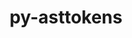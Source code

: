 ---
title: "py-asttokens"
layout: cache
categories: [package, develop]
meta: {"compilers": ["gcc@=11.1.0", "gcc@=11.4.0", "gcc@=9.4.0", "oneapi@=2024.2.1"], "num_specs": 73, "num_specs_by_stack": {"data-vis-sdk": 8, "e4s": 16, "e4s-neoverse-v2": 16, "e4s-neoverse_v1": 6, "e4s-oneapi": 24, "e4s-power": 3, "root": 73}, "oss": ["ubuntu20.04", "ubuntu22.04"], "platforms": ["linux"], "stacks": ["data-vis-sdk", "e4s", "e4s-neoverse-v2", "e4s-neoverse_v1", "e4s-oneapi", "e4s-power", "root"], "targets": ["neoverse_v1", "neoverse_v2", "ppc64le", "x86_64_v3"], "versions": ["2.4.0"]}
spec_details: [{"compiler": "oneapi@=2024.2.1", "hash": "225qcryrp4wtig5kzeyskxie267u4ig3", "os": "ubuntu22.04", "platform": "linux", "size": "-", "stacks": ["e4s-oneapi", "root"], "target": "x86_64_v3", "variants": ["build_system=python_pip"], "versions": ["2.4.0"]}, {"compiler": "oneapi@=2024.2.1", "hash": "2byfhkqdf6akcjlhqahqfxum56tbc2lt", "os": "ubuntu22.04", "platform": "linux", "size": "-", "stacks": ["e4s-oneapi", "root"], "target": "x86_64_v3", "variants": ["build_system=python_pip"], "versions": ["2.4.0"]}, {"compiler": "gcc@=11.4.0", "hash": "2jsbossq7lqbc5xxvzwh7r5e5m32ho5v", "os": "ubuntu22.04", "platform": "linux", "size": "-", "stacks": ["e4s", "root"], "target": "x86_64_v3", "variants": ["build_system=python_pip"], "versions": ["2.4.0"]}, {"compiler": "gcc@=11.4.0", "hash": "2ujjbb35lkul6k3rtfr5f5jad46auwnd", "os": "ubuntu22.04", "platform": "linux", "size": "-", "stacks": ["e4s", "root"], "target": "x86_64_v3", "variants": ["build_system=python_pip"], "versions": ["2.4.0"]}, {"compiler": "gcc@=9.4.0", "hash": "32o45wgh7whpjciq73rjwnampci56dn3", "os": "ubuntu20.04", "platform": "linux", "size": "-", "stacks": ["e4s-power", "root"], "target": "ppc64le", "variants": ["build_system=python_pip"], "versions": ["2.4.0"]}, {"compiler": "oneapi@=2024.2.1", "hash": "333cettueiuvtgfysbefnty2kjbzqd2p", "os": "ubuntu22.04", "platform": "linux", "size": "-", "stacks": ["e4s-oneapi", "root"], "target": "x86_64_v3", "variants": ["build_system=python_pip"], "versions": ["2.4.0"]}, {"compiler": "oneapi@=2024.2.1", "hash": "3epjug4xjczq56bz2ggvwuou243w7mnj", "os": "ubuntu22.04", "platform": "linux", "size": "-", "stacks": ["e4s-oneapi", "root"], "target": "x86_64_v3", "variants": ["build_system=python_pip"], "versions": ["2.4.0"]}, {"compiler": "gcc@=11.4.0", "hash": "3fmljlwwt54lew4npyq722iwxrydxghn", "os": "ubuntu22.04", "platform": "linux", "size": "-", "stacks": ["e4s", "root"], "target": "x86_64_v3", "variants": ["build_system=python_pip"], "versions": ["2.4.0"]}, {"compiler": "gcc@=11.4.0", "hash": "433bkseeuad6s64g7q5sjavlcocsj7cg", "os": "ubuntu22.04", "platform": "linux", "size": "-", "stacks": ["e4s", "root"], "target": "x86_64_v3", "variants": ["build_system=python_pip"], "versions": ["2.4.0"]}, {"compiler": "gcc@=11.4.0", "hash": "4fpc34pwbd3h5bsr45zbeh4dionolnnq", "os": "ubuntu22.04", "platform": "linux", "size": "-", "stacks": ["e4s", "root"], "target": "x86_64_v3", "variants": ["build_system=python_pip"], "versions": ["2.4.0"]}, {"compiler": "gcc@=11.4.0", "hash": "4ingplcadhj5yulwyoynupr6qv2zn2my", "os": "ubuntu22.04", "platform": "linux", "size": "-", "stacks": ["e4s", "root"], "target": "x86_64_v3", "variants": ["build_system=python_pip"], "versions": ["2.4.0"]}, {"compiler": "oneapi@=2024.2.1", "hash": "4wpn3ts7yplj227ak4bgvdinga3ak762", "os": "ubuntu22.04", "platform": "linux", "size": "-", "stacks": ["e4s-oneapi", "root"], "target": "x86_64_v3", "variants": ["build_system=python_pip"], "versions": ["2.4.0"]}, {"compiler": "gcc@=11.4.0", "hash": "4x5wcdcwxsbydp2k7i5vfa4vpra4gik3", "os": "ubuntu22.04", "platform": "linux", "size": "-", "stacks": ["e4s-neoverse-v2", "root"], "target": "neoverse_v2", "variants": ["build_system=python_pip"], "versions": ["2.4.0"]}, {"compiler": "gcc@=11.4.0", "hash": "577iifsnvtb26bzo6lxsbytqumftgfx6", "os": "ubuntu22.04", "platform": "linux", "size": "-", "stacks": ["e4s", "root"], "target": "x86_64_v3", "variants": ["build_system=python_pip"], "versions": ["2.4.0"]}, {"compiler": "oneapi@=2024.2.1", "hash": "5fp2mc55yqvnglyp5jccwiettd7o6qy3", "os": "ubuntu22.04", "platform": "linux", "size": "-", "stacks": ["e4s-oneapi", "root"], "target": "x86_64_v3", "variants": ["build_system=python_pip"], "versions": ["2.4.0"]}, {"compiler": "gcc@=11.4.0", "hash": "6fr6mqxu7u3q7xzbzyqe2i4uzixvhxzj", "os": "ubuntu22.04", "platform": "linux", "size": "-", "stacks": ["e4s", "root"], "target": "x86_64_v3", "variants": ["build_system=python_pip"], "versions": ["2.4.0"]}, {"compiler": "gcc@=11.4.0", "hash": "6yhaxxbmuwu2ikzwqi4washaueywq2bf", "os": "ubuntu22.04", "platform": "linux", "size": "-", "stacks": ["e4s", "root"], "target": "x86_64_v3", "variants": ["build_system=python_pip"], "versions": ["2.4.0"]}, {"compiler": "oneapi@=2024.2.1", "hash": "75fvy3hiwcjq4fdj35cpidc3hpykhfrr", "os": "ubuntu22.04", "platform": "linux", "size": "-", "stacks": ["e4s-oneapi", "root"], "target": "x86_64_v3", "variants": ["build_system=python_pip"], "versions": ["2.4.0"]}, {"compiler": "oneapi@=2024.2.1", "hash": "bfnyy25sq4ta744ikxxmsixi7ktukqim", "os": "ubuntu22.04", "platform": "linux", "size": "-", "stacks": ["e4s-oneapi", "root"], "target": "x86_64_v3", "variants": ["build_system=python_pip"], "versions": ["2.4.0"]}, {"compiler": "gcc@=11.4.0", "hash": "bkfgisuem5qqh4hqoyzrekengtqiljav", "os": "ubuntu22.04", "platform": "linux", "size": "-", "stacks": ["e4s-neoverse-v2", "root"], "target": "neoverse_v2", "variants": ["build_system=python_pip"], "versions": ["2.4.0"]}, {"compiler": "gcc@=11.1.0", "hash": "cot24fcrupzo3ond3oceck23qwajjufd", "os": "ubuntu20.04", "platform": "linux", "size": "-", "stacks": ["data-vis-sdk", "root"], "target": "x86_64_v3", "variants": ["build_system=python_pip"], "versions": ["2.4.0"]}, {"compiler": "oneapi@=2024.2.1", "hash": "dilajtjuxcxhzgeymo3nyxpj73wgzltj", "os": "ubuntu22.04", "platform": "linux", "size": "-", "stacks": ["e4s-oneapi", "root"], "target": "x86_64_v3", "variants": ["build_system=python_pip"], "versions": ["2.4.0"]}, {"compiler": "gcc@=11.1.0", "hash": "drrfcxqhp755kserm5gvjnu3b2vwfkm2", "os": "ubuntu20.04", "platform": "linux", "size": "-", "stacks": ["data-vis-sdk", "root"], "target": "x86_64_v3", "variants": ["build_system=python_pip"], "versions": ["2.4.0"]}, {"compiler": "gcc@=11.4.0", "hash": "e2a3omot6gt7qxhp7d7ciq7idbv6h3ou", "os": "ubuntu22.04", "platform": "linux", "size": "-", "stacks": ["e4s-neoverse-v2", "root"], "target": "neoverse_v2", "variants": ["build_system=python_pip"], "versions": ["2.4.0"]}, {"compiler": "gcc@=9.4.0", "hash": "e6xw3szj3qoauiq5twpcyvqb5htqzhbc", "os": "ubuntu20.04", "platform": "linux", "size": "-", "stacks": ["e4s-power", "root"], "target": "ppc64le", "variants": ["build_system=python_pip"], "versions": ["2.4.0"]}, {"compiler": "oneapi@=2024.2.1", "hash": "eiujr5e4omqwcnogtc42ejzcqub7pszd", "os": "ubuntu22.04", "platform": "linux", "size": "-", "stacks": ["e4s-oneapi", "root"], "target": "x86_64_v3", "variants": ["build_system=python_pip"], "versions": ["2.4.0"]}, {"compiler": "gcc@=11.4.0", "hash": "eyk3zmpn7nzgvchl3xg256r4qbxo2dy5", "os": "ubuntu22.04", "platform": "linux", "size": "-", "stacks": ["e4s", "root"], "target": "x86_64_v3", "variants": ["build_system=python_pip"], "versions": ["2.4.0"]}, {"compiler": "gcc@=11.4.0", "hash": "ezpjfz25sk25tvujz5gl3yoc5usujg43", "os": "ubuntu22.04", "platform": "linux", "size": "-", "stacks": ["e4s", "root"], "target": "x86_64_v3", "variants": ["build_system=python_pip"], "versions": ["2.4.0"]}, {"compiler": "oneapi@=2024.2.1", "hash": "fxn6rcb4wskjr5kbxgw264jwedzon3qv", "os": "ubuntu22.04", "platform": "linux", "size": "-", "stacks": ["e4s-oneapi", "root"], "target": "x86_64_v3", "variants": ["build_system=python_pip"], "versions": ["2.4.0"]}, {"compiler": "gcc@=11.4.0", "hash": "gby6sgxm3aitmc5sjvwxhtitleiohot6", "os": "ubuntu22.04", "platform": "linux", "size": "-", "stacks": ["e4s-neoverse_v1", "root"], "target": "neoverse_v1", "variants": ["build_system=python_pip"], "versions": ["2.4.0"]}, {"compiler": "gcc@=11.4.0", "hash": "hm4mqfpy6zrx6ogs2ggzibcgvqd74p5d", "os": "ubuntu22.04", "platform": "linux", "size": "-", "stacks": ["e4s-neoverse-v2", "root"], "target": "neoverse_v2", "variants": ["build_system=python_pip"], "versions": ["2.4.0"]}, {"compiler": "gcc@=11.1.0", "hash": "hmma3hglcey2lpbmbx5egpjjdv2hgszn", "os": "ubuntu20.04", "platform": "linux", "size": "-", "stacks": ["data-vis-sdk", "root"], "target": "x86_64_v3", "variants": ["build_system=python_pip"], "versions": ["2.4.0"]}, {"compiler": "gcc@=11.4.0", "hash": "hmrquf35sio4cozfidkzch74oeacrhur", "os": "ubuntu22.04", "platform": "linux", "size": "-", "stacks": ["e4s-neoverse_v1", "root"], "target": "neoverse_v1", "variants": ["build_system=python_pip"], "versions": ["2.4.0"]}, {"compiler": "oneapi@=2024.2.1", "hash": "hy3c2fcaytxclfjjqegi2vnlggmg52l4", "os": "ubuntu22.04", "platform": "linux", "size": "-", "stacks": ["e4s-oneapi", "root"], "target": "x86_64_v3", "variants": ["build_system=python_pip"], "versions": ["2.4.0"]}, {"compiler": "gcc@=11.4.0", "hash": "i4ppohhkou4tm77i534dayff72kavo5t", "os": "ubuntu22.04", "platform": "linux", "size": "-", "stacks": ["e4s-neoverse-v2", "root"], "target": "neoverse_v2", "variants": ["build_system=python_pip"], "versions": ["2.4.0"]}, {"compiler": "gcc@=11.4.0", "hash": "i6ycaoef5edgm76k724pty6f3thidqrj", "os": "ubuntu22.04", "platform": "linux", "size": "-", "stacks": ["e4s", "root"], "target": "x86_64_v3", "variants": ["build_system=python_pip"], "versions": ["2.4.0"]}, {"compiler": "gcc@=11.1.0", "hash": "ikllmwdir4ik2k37xeyhcxxgpufw4g6g", "os": "ubuntu20.04", "platform": "linux", "size": "-", "stacks": ["data-vis-sdk", "root"], "target": "x86_64_v3", "variants": ["build_system=python_pip"], "versions": ["2.4.0"]}, {"compiler": "oneapi@=2024.2.1", "hash": "in3ohfidui5gfqevcfjwwktufxe4ctxz", "os": "ubuntu22.04", "platform": "linux", "size": "-", "stacks": ["e4s-oneapi", "root"], "target": "x86_64_v3", "variants": ["build_system=python_pip"], "versions": ["2.4.0"]}, {"compiler": "oneapi@=2024.2.1", "hash": "j7kwqbcdivgu2wg62hysgjujay4c3dxp", "os": "ubuntu22.04", "platform": "linux", "size": "-", "stacks": ["e4s-oneapi", "root"], "target": "x86_64_v3", "variants": ["build_system=python_pip"], "versions": ["2.4.0"]}, {"compiler": "oneapi@=2024.2.1", "hash": "jvutpt6pd7x5nz7ia4qddzrp43rhrsiu", "os": "ubuntu22.04", "platform": "linux", "size": "-", "stacks": ["e4s-oneapi", "root"], "target": "x86_64_v3", "variants": ["build_system=python_pip"], "versions": ["2.4.0"]}, {"compiler": "gcc@=11.4.0", "hash": "kgoqvhj3efsbgcm7crdyhdc4rqavkwac", "os": "ubuntu22.04", "platform": "linux", "size": "-", "stacks": ["e4s-neoverse-v2", "root"], "target": "neoverse_v2", "variants": ["build_system=python_pip"], "versions": ["2.4.0"]}, {"compiler": "oneapi@=2024.2.1", "hash": "kmu7ttujywm6zy4sq4htpqbaxbtevs5u", "os": "ubuntu22.04", "platform": "linux", "size": "-", "stacks": ["e4s-oneapi", "root"], "target": "x86_64_v3", "variants": ["build_system=python_pip"], "versions": ["2.4.0"]}, {"compiler": "gcc@=11.4.0", "hash": "kxbp53zz74jyzzzkdboml3tcqfhafkar", "os": "ubuntu22.04", "platform": "linux", "size": "-", "stacks": ["e4s-neoverse-v2", "root"], "target": "neoverse_v2", "variants": ["build_system=python_pip"], "versions": ["2.4.0"]}, {"compiler": "oneapi@=2024.2.1", "hash": "l4tlvlgmgdr2zdcafhrrrmmue7uifqpp", "os": "ubuntu22.04", "platform": "linux", "size": "-", "stacks": ["e4s-oneapi", "root"], "target": "x86_64_v3", "variants": ["build_system=python_pip"], "versions": ["2.4.0"]}, {"compiler": "gcc@=11.4.0", "hash": "ldbcxqu2k54fxjzg3wkbvsczkcpzi6xj", "os": "ubuntu22.04", "platform": "linux", "size": "-", "stacks": ["e4s-neoverse-v2", "root"], "target": "neoverse_v2", "variants": ["build_system=python_pip"], "versions": ["2.4.0"]}, {"compiler": "oneapi@=2024.2.1", "hash": "lqajjyf7zukyozvgcc7e7eg7zfnqmca2", "os": "ubuntu22.04", "platform": "linux", "size": "-", "stacks": ["e4s-oneapi", "root"], "target": "x86_64_v3", "variants": ["build_system=python_pip"], "versions": ["2.4.0"]}, {"compiler": "gcc@=11.4.0", "hash": "ml47b5twparg4umnthsspk7tgjt66rvo", "os": "ubuntu22.04", "platform": "linux", "size": "-", "stacks": ["e4s-neoverse-v2", "root"], "target": "neoverse_v2", "variants": ["build_system=python_pip"], "versions": ["2.4.0"]}, {"compiler": "gcc@=11.1.0", "hash": "nkdlubg3kouxdqgstbj3esicozjy4mwy", "os": "ubuntu20.04", "platform": "linux", "size": "-", "stacks": ["data-vis-sdk", "root"], "target": "x86_64_v3", "variants": ["build_system=python_pip"], "versions": ["2.4.0"]}, {"compiler": "gcc@=11.4.0", "hash": "nqtctrooe7c4hkvq7wjxflm4tm6rrg4o", "os": "ubuntu22.04", "platform": "linux", "size": "-", "stacks": ["e4s", "root"], "target": "x86_64_v3", "variants": ["build_system=python_pip"], "versions": ["2.4.0"]}, {"compiler": "gcc@=11.4.0", "hash": "nqxkm226uxwtnih2elra5jcsax5t4yt5", "os": "ubuntu22.04", "platform": "linux", "size": "-", "stacks": ["e4s-neoverse-v2", "root"], "target": "neoverse_v2", "variants": ["build_system=python_pip"], "versions": ["2.4.0"]}, {"compiler": "oneapi@=2024.2.1", "hash": "oxe663faj4tocw7utsj6bwkawozubbie", "os": "ubuntu22.04", "platform": "linux", "size": "-", "stacks": ["e4s-oneapi", "root"], "target": "x86_64_v3", "variants": ["build_system=python_pip"], "versions": ["2.4.0"]}, {"compiler": "gcc@=11.4.0", "hash": "plcu6bmlxehk4pg4tllqxk34p63id4fo", "os": "ubuntu22.04", "platform": "linux", "size": "-", "stacks": ["e4s-neoverse-v2", "root"], "target": "neoverse_v2", "variants": ["build_system=python_pip"], "versions": ["2.4.0"]}, {"compiler": "gcc@=11.4.0", "hash": "pmjapv56ptyljwsprlv4c6o3uabmmxy4", "os": "ubuntu22.04", "platform": "linux", "size": "-", "stacks": ["e4s", "root"], "target": "x86_64_v3", "variants": ["build_system=python_pip"], "versions": ["2.4.0"]}, {"compiler": "gcc@=9.4.0", "hash": "qdfyqfksg6wbnfhyii2lpqitzomxo4qa", "os": "ubuntu20.04", "platform": "linux", "size": "-", "stacks": ["e4s-power", "root"], "target": "ppc64le", "variants": ["build_system=python_pip"], "versions": ["2.4.0"]}, {"compiler": "oneapi@=2024.2.1", "hash": "s3v4bparizu6z36p33zgoz37cnnonwaj", "os": "ubuntu22.04", "platform": "linux", "size": "-", "stacks": ["e4s-oneapi", "root"], "target": "x86_64_v3", "variants": ["build_system=python_pip"], "versions": ["2.4.0"]}, {"compiler": "gcc@=11.4.0", "hash": "samnqoo7zijwmwiypapcit5s4exqejfs", "os": "ubuntu22.04", "platform": "linux", "size": "-", "stacks": ["e4s-neoverse-v2", "root"], "target": "neoverse_v2", "variants": ["build_system=python_pip"], "versions": ["2.4.0"]}, {"compiler": "gcc@=11.1.0", "hash": "st7x5puyuqwj6c3qe4ao5hsna5lddrvj", "os": "ubuntu20.04", "platform": "linux", "size": "-", "stacks": ["data-vis-sdk", "root"], "target": "x86_64_v3", "variants": ["build_system=python_pip"], "versions": ["2.4.0"]}, {"compiler": "gcc@=11.4.0", "hash": "ttdulj2z7lghx44g6a2kgds6uavyryzg", "os": "ubuntu22.04", "platform": "linux", "size": "-", "stacks": ["e4s-neoverse-v2", "root"], "target": "neoverse_v2", "variants": ["build_system=python_pip"], "versions": ["2.4.0"]}, {"compiler": "gcc@=11.4.0", "hash": "uawykwsowkcja3sedguxu3erhogjulzg", "os": "ubuntu22.04", "platform": "linux", "size": "-", "stacks": ["e4s-neoverse-v2", "root"], "target": "neoverse_v2", "variants": ["build_system=python_pip"], "versions": ["2.4.0"]}, {"compiler": "gcc@=11.4.0", "hash": "uo5mm6xdzywmo6keoqeii2fmp244a3g2", "os": "ubuntu22.04", "platform": "linux", "size": "-", "stacks": ["e4s", "root"], "target": "x86_64_v3", "variants": ["build_system=python_pip"], "versions": ["2.4.0"]}, {"compiler": "gcc@=11.4.0", "hash": "viiz3l5c44cef2ay32ve2fugzplqb57c", "os": "ubuntu22.04", "platform": "linux", "size": "-", "stacks": ["e4s-neoverse_v1", "root"], "target": "neoverse_v1", "variants": ["build_system=python_pip"], "versions": ["2.4.0"]}, {"compiler": "gcc@=11.1.0", "hash": "vlsp67qo2mquxd7eq5hscql22savi7lm", "os": "ubuntu20.04", "platform": "linux", "size": "-", "stacks": ["data-vis-sdk", "root"], "target": "x86_64_v3", "variants": ["build_system=python_pip"], "versions": ["2.4.0"]}, {"compiler": "gcc@=11.4.0", "hash": "vmru5am7nfvw32zdg5xx2cjsqpcqqpm7", "os": "ubuntu22.04", "platform": "linux", "size": "-", "stacks": ["e4s-neoverse_v1", "root"], "target": "neoverse_v1", "variants": ["build_system=python_pip"], "versions": ["2.4.0"]}, {"compiler": "gcc@=11.4.0", "hash": "wfgzqsak6w5dooaxviv5r2pp7zydxi67", "os": "ubuntu22.04", "platform": "linux", "size": "-", "stacks": ["e4s-neoverse_v1", "root"], "target": "neoverse_v1", "variants": ["build_system=python_pip"], "versions": ["2.4.0"]}, {"compiler": "gcc@=11.4.0", "hash": "wz6elhk3ah5j34abk47h7dpg4dmwjlwr", "os": "ubuntu22.04", "platform": "linux", "size": "-", "stacks": ["e4s-neoverse-v2", "root"], "target": "neoverse_v2", "variants": ["build_system=python_pip"], "versions": ["2.4.0"]}, {"compiler": "gcc@=11.1.0", "hash": "wzhh3znlxfgynnjcfykx5zabcfonuzu6", "os": "ubuntu20.04", "platform": "linux", "size": "-", "stacks": ["data-vis-sdk", "root"], "target": "x86_64_v3", "variants": ["build_system=python_pip"], "versions": ["2.4.0"]}, {"compiler": "oneapi@=2024.2.1", "hash": "x2tmjnoc3rbjjwyv54w4prw7rve22yjq", "os": "ubuntu22.04", "platform": "linux", "size": "-", "stacks": ["e4s-oneapi", "root"], "target": "x86_64_v3", "variants": ["build_system=python_pip"], "versions": ["2.4.0"]}, {"compiler": "gcc@=11.4.0", "hash": "x35lykxulzt4lso7fkujdud5ne5nuby3", "os": "ubuntu22.04", "platform": "linux", "size": "-", "stacks": ["e4s-neoverse_v1", "root"], "target": "neoverse_v1", "variants": ["build_system=python_pip"], "versions": ["2.4.0"]}, {"compiler": "oneapi@=2024.2.1", "hash": "xzttd4i3jq4rdlmzxc7cadx536yndqfw", "os": "ubuntu22.04", "platform": "linux", "size": "-", "stacks": ["e4s-oneapi", "root"], "target": "x86_64_v3", "variants": ["build_system=python_pip"], "versions": ["2.4.0"]}, {"compiler": "oneapi@=2024.2.1", "hash": "yjzdcfu77364of4n52nneuqiy6eh5xmc", "os": "ubuntu22.04", "platform": "linux", "size": "-", "stacks": ["e4s-oneapi", "root"], "target": "x86_64_v3", "variants": ["build_system=python_pip"], "versions": ["2.4.0"]}, {"compiler": "gcc@=11.4.0", "hash": "ymebyvnbyiieeiu6fyzg6bkdi7trundz", "os": "ubuntu22.04", "platform": "linux", "size": "-", "stacks": ["e4s-neoverse-v2", "root"], "target": "neoverse_v2", "variants": ["build_system=python_pip"], "versions": ["2.4.0"]}, {"compiler": "gcc@=11.4.0", "hash": "yxqoh7ka64sh4st37j25pum57mjcup7n", "os": "ubuntu22.04", "platform": "linux", "size": "-", "stacks": ["e4s", "root"], "target": "x86_64_v3", "variants": ["build_system=python_pip"], "versions": ["2.4.0"]}, {"compiler": "oneapi@=2024.2.1", "hash": "zrvrcwmqqlgga6rziidi6c6eo6rxlxqy", "os": "ubuntu22.04", "platform": "linux", "size": "-", "stacks": ["e4s-oneapi", "root"], "target": "x86_64_v3", "variants": ["build_system=python_pip"], "versions": ["2.4.0"]}]
---